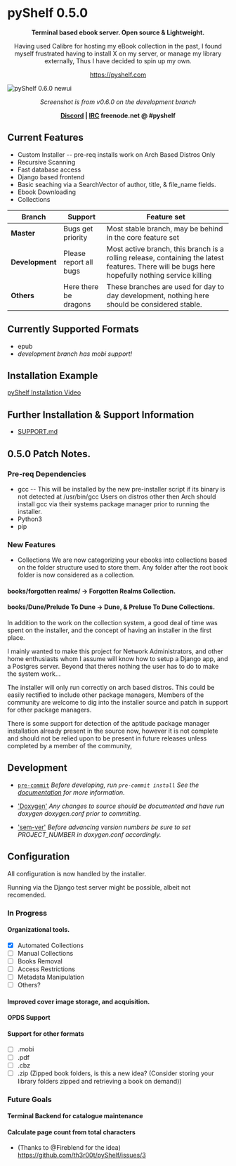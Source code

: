 # pyShelf 0.5.0

<p align="center"><b>Terminal based ebook server. Open source & Lightweight.</b></p>
<p align="center">Having used Calibre for hosting my eBook collection in the past, I found myself frustrated having to install X on my server, or manage my library externally, Thus I have decided to spin up my own.</p>


<p align="center"><a href="https://pyshelf.com">https://pyshelf.com</a></p>

![pyShelf 0.6.0 newui](https://github.com/th3r00t/pyShelf/raw/development/src/interface/static/img/pyShelf_frontend_0_2_0.png)

<p align="center"><i>Screenshot is from v0.6.0 on the development branch</i>
<p align="center"><b> <a href="https://discord.gg/H9TbNJS">Discord</a> |  <a href="https://webchat.freenode.net/#pyshelf">IRC</a> freenode.net @ #pyshelf</b></p>

## Current Features
* Custom Installer -- pre-req installs work on Arch Based Distros Only
* Recursive Scanning
* Fast database access
* Django based frontend
* Basic seaching via a SearchVector of author, title, & file_name fields.
* Ebook Downloading
* Collections

| Branch | Support | Feature set |
| --- | --- | --- |
| <b>Master<b> | Bugs get priority | Most stable branch, may be behind in the core feature set |
 | <b>Development</b>| Please report all bugs | Most active branch, this branch is a rolling release, containing the latest features. There will be bugs here hopefully nothing service killing |
 | <b>Others</b> | Here there be dragons | These branches are used for day to day development, nothing here should be considered stable.

## Currently Supported Formats
* epub
* <i>development branch has mobi support!</i>

## Installation Example
<a href="https://vimeo.com/382292764" target="_blank">pyShelf Installation Video</a>

## Further Installation & Support Information
* [SUPPORT.md](https://github.com/th3r00t/pyShelf/blob/development/.github/SUPPORT.md)

## 0.5.0 Patch Notes.

### Pre-req Dependencies
* gcc -- This will be installed by the new pre-installer script if its binary is not detected at /usr/bin/gcc
Users on distros other then Arch should install gcc via their systems package manager prior to
running the installer.
* Python3
* pip
### New Features
* Collections
We are now categorizing your ebooks into collections based on the folder
structure used to store them. Any folder after the root book folder is now
considered as a collection.
#### books/forgotten realms/ -> Forgotten Realms Collection.
#### books/Dune/Prelude To Dune -> Dune, & Preluse To Dune Collections.

In addition to the work on the collection system, a good deal of time was spent
on the installer, and the concept of having an installer in the first place.

I mainly wanted to make this project for Network Administrators, and other home
enthusiasts whom I assume will know how to setup a Django app, and a
Postgres server. Beyond that theres nothing the user has to do to make the
system work...

The installer will only run correctly on arch based distros. This could be
easily rectified to include other package managers, Members of the community
are welcome to dig into the installer source and patch in support
for other package managers.

There is some support for detection of the aptitude package manager
installation already present in the source now, however it is not complete and
should not be relied upon to be present in future releases unless completed by
a member of the community,

## Development

* [`pre-commit`](https://pre-commit.com/)
_Before developing, run `pre-commit install` See the [documentation](https://pre-commit.com/) for more information._

* ['Doxygen'](http://www.doxygen.nl/)
_Any changes to source should be documented and have run doxygen doxygen.conf prior to commiting._

* ['sem-ver'](https://semver.org)
_Before advancing version numbers be sure to set PROJECT_NUMBER in doxygen.conf accordingly._

## Configuration

All configuration is now handled by the installer.

Running via the Django test server might be possible, albeit not recomended.

### In Progress

#### Organizational tools.
- [x] Automated Collections
- [ ] Manual Collections
- [ ] Books Removal
- [ ] Access Restrictions
- [ ] Metadata Manipulation
- [ ] Others?
#### Improved cover image storage, and acquisition.
#### OPDS Support
#### Support for other formats
- [ ] .mobi
- [ ] .pdf
- [ ] .cbz
- [ ] .zip (Zipped book folders, is this a new idea? (Consider storing your library folders zipped and retrieving a book on demand))

### Future Goals
#### Terminal Backend for catalogue maintenance
#### Calculate page count from total characters
  * (Thanks to @Fireblend for the idea) https://github.com/th3r00t/pyShelf/issues/3
